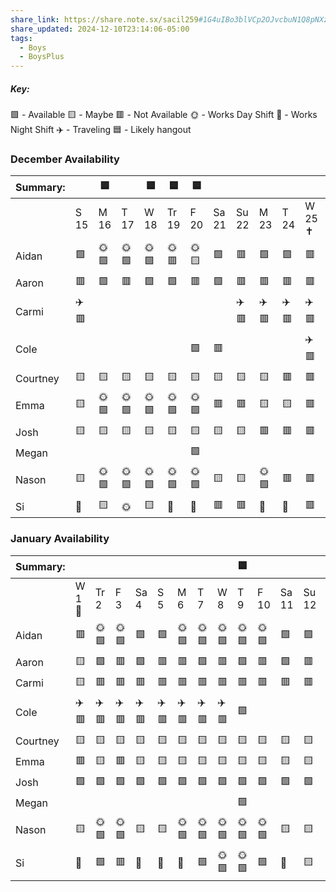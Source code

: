 ```yaml
---
share_link: https://share.note.sx/sacil259#1G4uIBo3blVCp2OJvcbuN1Q8pNXziwmEd6NnnoTxsuM
share_updated: 2024-12-10T23:14:06-05:00
tags:
  - Boys
  - BoysPlus
---
```

##### Key:
🟩 - Available
🟨 - Maybe
🟥 - Not Available
🌞 - Works Day Shift
🌚 - Works Night Shift
✈️ - Traveling
🟦 - Likely hangout
### December Availability

| Summary: |      | 🟦   |      | 🟦   | 🟦    | 🟦   |       |       |      |      |         |       |      |       |      |      |      |
| -------- | ---- | ---- | ---- | ---- | ----- | ---- | ----- | ----- | ---- | ---- | ------- | ----- | ---- | ----- | ---- | ---- | ---- |
|          | S 15 | M 16 | T 17 | W 18 | Tr 19 | F 20 | Sa 21 | Su 22 | M 23 | T 24 | W 25 ✝️ | Tr 26 | F 27 | Sa 28 | S 29 | M 30 | T 31 |
| Aidan    | 🟩   | 🌞🟩 | 🌞🟩 | 🌞🟩 | 🌞🟥  | 🌞🟨 | 🟩    | 🟥    | 🟩   | 🟩   | 🟥      | 🟩    | 🟩   | 🟩    | 🟩   | 🟩   | 🟩   |
| Aaron    | 🟥   | 🟩   | 🟥   | 🟩   | 🟩    | 🟥   | 🟩    | 🟥    | 🟥   | 🟥   | 🟥      | 🟩    | 🟥   | 🟥    | 🟥   | 🟩   | 🟩   |
| Carmi    | ✈️🟥 |      |      |      |       |      |       | ✈️🟥  | ✈️🟥 | ✈️🟥 | ✈️🟥    |       |      |       | 🟨   |      |      |
| Cole     |      |      |      |      |       | 🟩   | 🟥    |       |      |      | ✈️🟥    | ✈️🟥  | ✈️🟥 | ✈️🟥  | ✈️🟥 | ✈️🟥 | ✈️🟥 |
| Courtney | 🟨   | 🟨   | 🟨   | 🟨   | 🟨    | 🟨   | 🟨    | 🟨    | 🟨   | 🟥   | 🟥      | 🟨    | 🟥   | 🟥    | 🟥   | 🟨   | 🟨   |
| Emma     | 🟨   | 🌞🟩 | 🌞🟩 | 🌞🟩 | 🌞🟩  | 🌞🟩 | 🟥    | 🟥    | 🟨   | 🟨   | 🟥      | 🟥    | 🟨   | 🟨    | 🟨   | 🟨   | 🟨   |
| Josh     | 🟨   | 🟨   | 🟨   | 🟨   | 🟨    | 🟨   | 🟨    | 🟨    | 🟥   | 🟥   | 🟥      | 🟨    | 🟨   | 🟥    | 🟨   | 🟨   | 🟨   |
| Megan    |      |      |      |      |       | 🟩   |       |       |      |      |         |       |      |       |      |      |      |
| Nason    | 🟨   | 🌞🟩 | 🌞🟩 | 🌞🟩 | 🌞🟩  | 🌞🟩 | 🟨    | 🟨    | 🌞🟩 | 🟥   | 🟥      | 🌞🟩  | 🟥   | 🟥    | 🟥   | 🌞🟩 | 🌞🟩 |
| Si       | 🌚   | 🟨   | 🌞   | 🟨   | 🌚    | 🌚   | 🟥    | 🟥    | 🌚   | 🌚   | 🟥      | 🟥    | 🟨   | 🌚    | 🌚   | 🟩   | 🟥   |
### January Availability

| Summary: |        |      |      |      |      |      |      |      | 🟦   |      |       |       |      |      |      |
| -------- | ------ | ---- | ---- | ---- | ---- | ---- | ---- | ---- | ---- | ---- | ----- | ----- | ---- | ---- | ---- |
|          | W 1 🎉 | Tr 2 | F 3  | Sa 4 | S 5  | M 6  | T 7  | W 8  | T 9  | F 10 | Sa 11 | Su 12 | M 13 | T 14 | W 15 |
| Aidan    | 🟥     | 🌞🟩 | 🌞🟩 | 🟩   | 🟩   | 🌞🟩 | 🌞🟩 | 🌞🟩 | 🌞🟩 | 🌞🟩 | 🟩    | 🟩    | 🌞🟩 | 🌞🟩 | 🌞🟩 |
| Aaron    | 🟨     | 🟩   | 🟥   | 🟩   | 🟥   | 🟥   | 🟩   | 🟥   | 🟩   | 🟥   | 🟩    | 🟥    | 🟥   | 🟩   | 🟥   |
| Carmi    | 🟨     | 🟥   | 🟥   | 🟥   | 🟥   | 🟥   | 🟥   | 🟥   | 🟥   | 🟥   | 🟥    | 🟥    | 🟥   | 🟥   | 🟥   |
| Cole     | ✈️🟥   | ✈️🟥 | ✈️🟥 | ✈️🟥 | ✈️🟥 | ✈️🟥 | ✈️🟥 | ✈️🟥 | 🟩   |      |       |       | 🟥   | 🟥   | 🟥   |
| Courtney | 🟨     | 🟨   | 🟨   | 🟨   | 🟨   | 🟨   | 🟨   | 🟨   | 🟨   | 🟨   | 🟨    | 🟨    | 🟨   | 🟨   | 🟨   |
| Emma     | 🟥     | 🟨   | 🟥   | 🟨   | 🟨   | 🟨   | 🟨   | 🟨   | 🟨   | 🟨   | 🟨    | 🟨    | 🟨   | 🟨   | 🟨   |
| Josh     | 🟩     | 🟩   | 🟩   | 🟩   | 🟩   | 🟩   | 🟩   | 🟩   | 🟩   | 🟩   | 🟩    | 🟩    | 🟩   | 🟩   | 🟩   |
| Megan    |        |      |      |      |      |      |      |      | 🟩   |      |       |       |      |      |      |
| Nason    | 🟨     | 🌞🟩 | 🌞🟩 | 🟨   | 🟨   | 🌞🟩 | 🌞🟩 | 🌞🟩 | 🌞🟩 | 🌞🟩 | 🟨    | 🟨    | 🌞🟩 | 🌞🟩 | 🌞🟩 |
| Si       | 🌚     | 🟩   | 🟥   | 🌚   | 🌚   | 🌚   | 🟩   | 🌞🟩 | 🌞🟩 | 🟩   | 🌚    | 🟨    | 🟨   | 🟨   | 🟨   |
